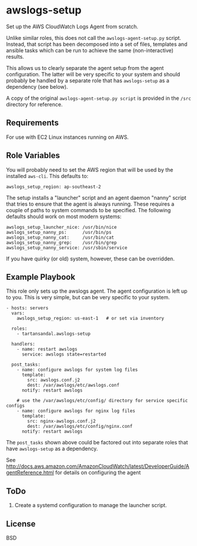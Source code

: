 awslogs-setup
=========

Set up the AWS CloudWatch Logs Agent from scratch.

Unlike similar roles, this does not call the `awslogs-agent-setup.py` script.
Instead, that script has been decomposed into a set of files, templates and
ansible tasks which can be run to achieve the same (non-interactive) results.

This allows us to clearly separate the agent setup from the agent
configuration.  The latter will be very specific to your system and should
probably be handled by a separate role that has `awslogs-setup` as a dependency
(see below).

A copy of the original `awslogs-agent-setup.py script` is provided in the `/src`
directory for reference.

Requirements
------------

For use with EC2 Linux instances running on AWS.

Role Variables
--------------

You will probably need to set the AWS region that will be used by the
installed `aws-cli`. This defaults to:

    awslogs_setup_region: ap-southeast-2

The setup installs a "launcher" script and an agent daemon "nanny" script that tries to
ensure that the agent is always running.  These requires a couple of paths to system
commands to be specified. The following defaults should work on most modern systems:

    awslogs_setup_launcher_nice: /usr/bin/nice
    awslogs_setup_nanny_ps:      /usr/bin/ps
    awslogs_setup_nanny_cat:     /usr/bin/cat
    awslogs_setup_nanny_grep:    /usr/bin/grep
    awslogs_setup_nanny_service: /usr/sbin/service

If you have quirky (or old) system, however, these can be overridden.

Example Playbook
----------------

This role only sets up the awslogs agent. The agent configuration is left up
to you. This is very simple, but can be very specific to your system.

    - hosts: servers
      vars:
        awslogs_setup_region: us-east-1   # or set via inventory

      roles:
        - tartansandal.awslogs-setup

      handlers:
        - name: restart awslogs
          service: awslogs state=restarted

      post_tasks:
        - name: configure awslogs for system log files
          template:
            src: awslogs.conf.j2
            dest: /var/awslogs/etc/awslogs.conf
          notify: restart awslogs

        # use the /var/awslogs/etc/config/ directory for service specific configs
        - name: configure awslogs for nginx log files
          template:
            src: nginx-awslogs.conf.j2
            dest: /var/awslogs/etc/config/nginx.conf
          notify: restart awslogs

The `post_tasks` shown above could be factored out into separate roles that have
`awslogs-setup` as a dependency.

See http://docs.aws.amazon.com/AmazonCloudWatch/latest/DeveloperGuide/AgentReference.html
for details on configuring the agent

ToDo
----

1. Create a systemd configuration to manage the launcher script.

License
-------

BSD

